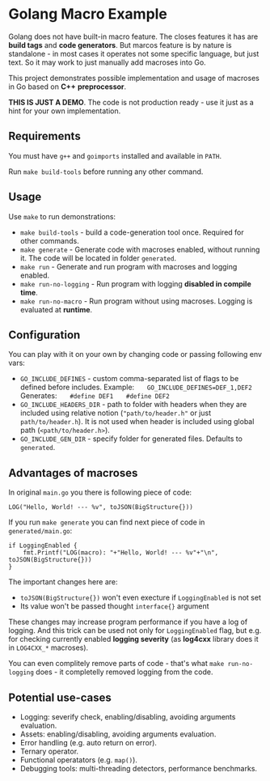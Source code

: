 # Golang Macro Example

Golang does not have built-in macro feature. The closes features it has are **build tags** and **code generators**. But marcos feature is by nature is standalone - in most cases it operates not some specific language, but just text. So it may work to just manually add macroses into Go.

This project demonstrates possible implementation and usage of macroses in Go based on **C++** **preprocessor**.

**THIS IS JUST A DEMO**. The code is not production ready - use it just as a hint for your own implementation.

## Requirements

You must have `g++` and `goimports` installed and available in `PATH`.

Run `make build-tools` before running any other command.

## Usage

Use `make` to run demonstrations:

* `make build-tools` - build a code-generation tool once. Required for other commands.
* `make generate` - Generate code with macroses enabled, without running it. The code will be located in folder `generated`.
* `make run` - Generate and run program with macroses and logging enabled.
* `make run-no-logging` - Run program with logging **disabled in compile time**.
* `make run-no-macro` - Run program without using macroses. Logging is evaluated at **runtime**.

## Configuration

You can play with it on your own by changing code or passing following env vars:

* `GO_INCLUDE_DEFINES` - custom comma-separated list of flags to be defined before includes.
  Example:
  `   GO_INCLUDE_DEFINES=DEF_1,DEF2`
  Generates:
  `   #define DEF1`
  `   #define DEF2`
* `GO_INCLUDE_HEADERS_DIR` - path to folder with headers when they are included using relative notion (`"path/to/header.h"` or just `path/to/header.h`). It is not used when header is included using global path (`<path/to/header.h>`).
* `GO_INCLUDE_GEN_DIR` - specify folder for generated files. Defaults to `generated`.

## Advantages of macroses

In original `main.go` you there is following piece of code:

```
LOG("Hello, World! --- %v", toJSON(BigStructure{}))
```

If you run `make generate` you can find next piece of code in `generated/main.go`:

```
if LoggingEnabled {
    fmt.Printf("LOG(macro): "+"Hello, World! --- %v"+"\n", toJSON(BigStructure{}))
}
```

The important changes here are:

* `toJSON(BigStructure{})` won't even execture if `LoggingEnabled` is not set
* Its value won't be passed thought `interface{}` argument

These changes may increase program performance if you have a log of logging.
And this trick can be used not only for `LoggingEnabled` flag, but e.g. for checking currently enabled **logging severity** (as **log4cxx** library does it in `LOG4CXX_*` macroses).

You can even complitely remove parts of code - that's what `make run-no-logging` does - it completelly removed logging from the code.

## Potential use-cases

* Logging: severify check, enabling/disabling, avoiding arguments evaluation.
* Assets: enabling/disabling, avoiding arguments evaluation.
* Error handling (e.g. auto return on error).
* Ternary operator.
* Functional operatators (e.g. `map()`).
* Debugging tools: multi-threading detectors, performance benchmarks.
